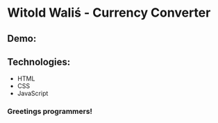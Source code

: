 # Witold Waliś - Currency Converter

## Demo:



## Technologies:
- HTML
- CSS
- JavaScript

### Greetings programmers!
